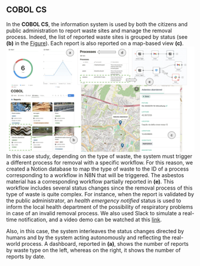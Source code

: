 ## COBOL CS

In the **COBOL CS**, the information system is used by both the citizens and public administration to report waste sites and manage the removal process. Indeed, the list of reported waste sites is grouped by status (see **(b)** in the [Figure]([https://github.com/MT91/Low-code-Process-Digital-Twins/blob/main/COBOL_CS/COBOL%20CS.pdf](https://github.com/MT91/Low-code-Process-Digital-Twins/blob/main/COBOL_CS/COBOL.png))). Each report is also reported on a map-based view **(c)**. 
![Figure](COBOL_CS.png)
In this case study, depending on the type of waste, the system must trigger a different process for removal with a specific workflow. For this reason, we created a Notion database to map the type of waste to the ID of a process corresponding to a workflow in N8N that will be triggered. The asbestos material has a corresponding workflow partially reported in **(e)**. This workflow includes several status changes since the removal process of this type of waste is quite complex. For instance, when the report is validated by the public administrator, an *health emergency notified* status is used to inform the local health department of the possibility of respiratory problems in case of an invalid removal process. We also used Slack to simulate a real-time notification, and a video demo can be watched at this [link](https://youtu.be/DGcxz1zb-5A).

Also, in this case, the system interleaves the status changes directed by humans and by the system acting autonomously and reflecting the real-world process. A dashboard, reported in **(a)**, shows the number of reports by waste type on the left, whereas on the right, it shows the number of reports by date. 

